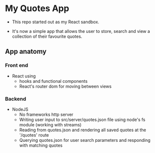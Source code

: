 # My Quotes App

- This repo started out as my React sandbox.

- It's now a simple app that allows the user to store, search and view a collection of their favourite quotes.

## App anatomy

### Front end

- React using
  - hooks and functional components
  - React's router dom for moving between views

### Backend

- NodeJS
  - No frameworks http server
  - Writing user input to src/server/quotes.json file using node's fs module (working with streams)
  - Reading from quotes.json and rendering all saved quotes at the '/quotes' route
  - Querying quotes.json for user search parameters and responding with matching quotes
